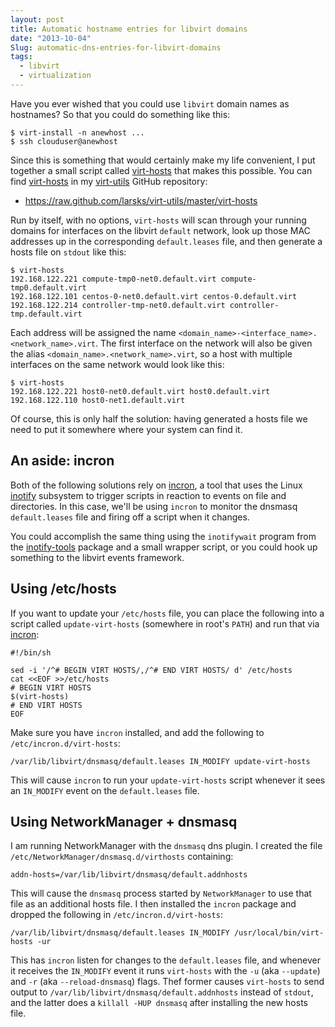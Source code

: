 ```yaml
---
layout: post
title: Automatic hostname entries for libvirt domains
date: "2013-10-04"
Slug: automatic-dns-entries-for-libvirt-domains
tags:
  - libvirt
  - virtualization
---
```


Have you ever wished that you could use `libvirt` domain names as
hostnames?  So that you could do something like this:

    $ virt-install -n anewhost ...
    $ ssh clouduser@anewhost

Since this is something that would certainly make my life convenient,
I put together a small script called [virt-hosts][] that makes this
possible.  You can find [virt-hosts][] in my [virt-utils][] GitHub
repository:

- https://raw.github.com/larsks/virt-utils/master/virt-hosts

Run by itself, with no options, `virt-hosts` will scan through your
running domains for interfaces on the libvirt `default` network, look
up those MAC addresses up in the corresponding `default.leases` file,
and then generate a hosts file on `stdout` like this:

    $ virt-hosts
    192.168.122.221	compute-tmp0-net0.default.virt compute-tmp0.default.virt
    192.168.122.101	centos-0-net0.default.virt centos-0.default.virt
    192.168.122.214	controller-tmp-net0.default.virt controller-tmp.default.virt

Each address will be assigned the name
`<domain_name>-<interface_name>.<network_name>.virt`.  The first
interface on the network will also be given the alias
`<domain_name>.<network_name>.virt`, so a host with multiple
interfaces on the same network would look like this:

    $ virt-hosts
    192.168.122.221	host0-net0.default.virt host0.default.virt
    192.168.122.110	host0-net1.default.virt

Of course, this is only half the solution: having generated a hosts
file we need to put it somewhere where your system can find it.

An aside: incron
----------------

Both of the following solutions rely on [incron][], a tool that uses
the Linux [inotify][] subsystem to trigger scripts in reaction to
events on file and directories.  In this case, we'll be using `incron`
to monitor the dnsmasq `default.leases` file and firing off a script
when it changes.

You could accomplish the same thing using the `inotifywait` program
from the [inotify-tools][] package and a small wrapper script, or you
could hook up something to the libvirt events framework.

[inotify]: http://en.wikipedia.org/wiki/Inotify
[inotify-tools]: https://github.com/rvoicilas/inotify-tools/wiki

Using /etc/hosts
----------------

If you want to update your `/etc/hosts` file, you can place the
following into a script called `update-virt-hosts` (somewhere in
root's `PATH`) and run that via [incron][]:

    #!/bin/sh

    sed -i '/^# BEGIN VIRT HOSTS/,/^# END VIRT HOSTS/ d' /etc/hosts
    cat <<EOF >>/etc/hosts
    # BEGIN VIRT HOSTS
    $(virt-hosts)
    # END VIRT HOSTS
    EOF

Make sure you have `incron` installed, and add the following to
`/etc/incron.d/virt-hosts`:

    /var/lib/libvirt/dnsmasq/default.leases IN_MODIFY update-virt-hosts

This will cause `incron` to run your `update-virt-hosts` script
whenever it sees an `IN_MODIFY` event on the `default.leases` file.

[incron]: http://inotify.aiken.cz/?section=incron&page=about&lang=en

Using NetworkManager + dnsmasq
------------------------------

I am running NetworkManager with the `dnsmasq` dns plugin. I created
the file `/etc/NetworkManager/dnsmasq.d/virthosts` containing:

    addn-hosts=/var/lib/libvirt/dnsmasq/default.addnhosts

This will cause the `dnsmasq` process started by `NetworkManager` to
use that file as an additional hosts file.  I then installed the
`incron` package and dropped the following in
`/etc/incron.d/virt-hosts`:

    /var/lib/libvirt/dnsmasq/default.leases IN_MODIFY /usr/local/bin/virt-hosts -ur

This has `incron` listen for changes to the `default.leases` file, and
whenever it receives the `IN_MODIFY` event it runs `virt-hosts` with
the `-u` (aka `--update`) and `-r` (aka `--reload-dnsmasq`) flags.
Thef former causes `virt-hosts` to send output to
`/var/lib/libvirt/dnsmasq/default.addnhosts` instead of `stdout`, and
the latter does a `killall -HUP dnsmasq` after installing the new
hosts file.

[virt-hosts]: https://raw.github.com/larsks/virt-utils/master/virt-hosts
[virt-utils]: https://raw.github.com/larsks/virt-utils/

